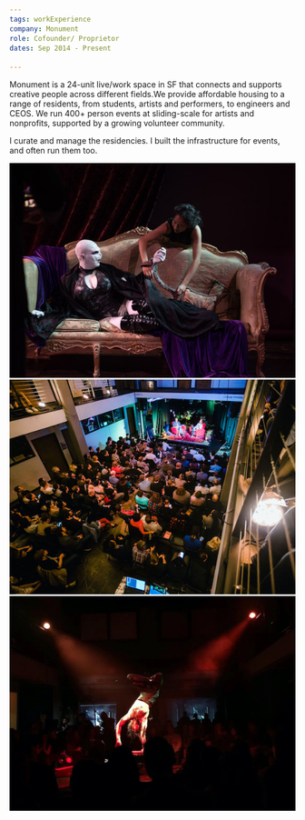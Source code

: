 ```yaml
---
tags: workExperience
company: Monument
role: Cofounder/ Proprietor
dates: Sep 2014 - Present

---
```


Monument is a 24-unit live/work space in SF that connects and supports creative people across different fields.We provide affordable housing to a range of residents, from students, artists and performers, to engineers and CEOS. We run 400+ person events at sliding-scale for artists and nonprofits, supported by a growing volunteer community.

I curate and manage the residencies. I built the infrastructure for events, and often run them too.

<div class="project-images flex-container">
<div class="image-container flex-item flex-item--small"><img src="./img/monument-1.jpg" alt="Assisted viral drag queen Florida Man as Lady Voldemort" /></div>
<div class="image-container flex-item flex-item--small"><img src="./img/monument-2.jpg" alt="Hosted a live podcast recording for Ezra Klein and Andrew Marantz" /></div>
<div class="image-container flex-item flex-item--small"><img src="./img/monument-3.jpg" alt="Ran a dark circus/slam poetry show Kintsukuroi by WitchTech" /></div>
</div>

